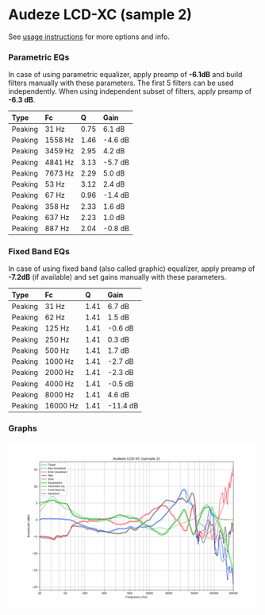# Audeze LCD-XC (sample 2)
See [usage instructions](https://github.com/jaakkopasanen/AutoEq#usage) for more options and info.

### Parametric EQs
In case of using parametric equalizer, apply preamp of **-6.1dB** and build filters manually
with these parameters. The first 5 filters can be used independently.
When using independent subset of filters, apply preamp of **-6.3 dB**.

| Type    | Fc      |    Q | Gain    |
|:--------|:--------|:-----|:--------|
| Peaking | 31 Hz   | 0.75 | 6.1 dB  |
| Peaking | 1558 Hz | 1.46 | -4.6 dB |
| Peaking | 3459 Hz | 2.95 | 4.2 dB  |
| Peaking | 4841 Hz | 3.13 | -5.7 dB |
| Peaking | 7673 Hz | 2.29 | 5.0 dB  |
| Peaking | 53 Hz   | 3.12 | 2.4 dB  |
| Peaking | 67 Hz   | 0.96 | -1.4 dB |
| Peaking | 358 Hz  | 2.33 | 1.6 dB  |
| Peaking | 637 Hz  | 2.23 | 1.0 dB  |
| Peaking | 887 Hz  | 2.04 | -0.8 dB |

### Fixed Band EQs
In case of using fixed band (also called graphic) equalizer, apply preamp of **-7.2dB**
(if available) and set gains manually with these parameters.

| Type    | Fc       |    Q | Gain     |
|:--------|:---------|:-----|:---------|
| Peaking | 31 Hz    | 1.41 | 6.7 dB   |
| Peaking | 62 Hz    | 1.41 | 1.5 dB   |
| Peaking | 125 Hz   | 1.41 | -0.6 dB  |
| Peaking | 250 Hz   | 1.41 | 0.3 dB   |
| Peaking | 500 Hz   | 1.41 | 1.7 dB   |
| Peaking | 1000 Hz  | 1.41 | -2.7 dB  |
| Peaking | 2000 Hz  | 1.41 | -2.3 dB  |
| Peaking | 4000 Hz  | 1.41 | -0.5 dB  |
| Peaking | 8000 Hz  | 1.41 | 4.6 dB   |
| Peaking | 16000 Hz | 1.41 | -11.4 dB |

### Graphs
![](./Audeze%20LCD-XC%20(sample%202).png)